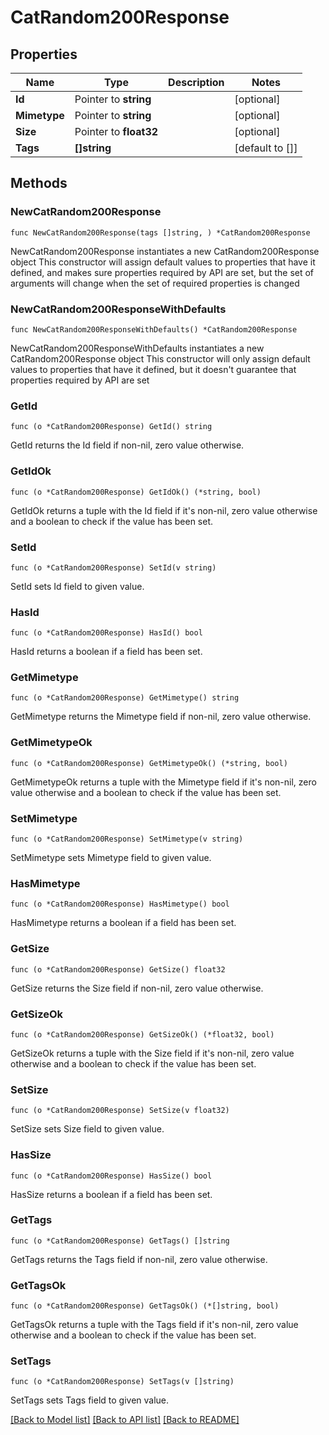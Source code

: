# CatRandom200Response

## Properties

Name | Type | Description | Notes
------------ | ------------- | ------------- | -------------
**Id** | Pointer to **string** |  | [optional] 
**Mimetype** | Pointer to **string** |  | [optional] 
**Size** | Pointer to **float32** |  | [optional] 
**Tags** | **[]string** |  | [default to []]

## Methods

### NewCatRandom200Response

`func NewCatRandom200Response(tags []string, ) *CatRandom200Response`

NewCatRandom200Response instantiates a new CatRandom200Response object
This constructor will assign default values to properties that have it defined,
and makes sure properties required by API are set, but the set of arguments
will change when the set of required properties is changed

### NewCatRandom200ResponseWithDefaults

`func NewCatRandom200ResponseWithDefaults() *CatRandom200Response`

NewCatRandom200ResponseWithDefaults instantiates a new CatRandom200Response object
This constructor will only assign default values to properties that have it defined,
but it doesn't guarantee that properties required by API are set

### GetId

`func (o *CatRandom200Response) GetId() string`

GetId returns the Id field if non-nil, zero value otherwise.

### GetIdOk

`func (o *CatRandom200Response) GetIdOk() (*string, bool)`

GetIdOk returns a tuple with the Id field if it's non-nil, zero value otherwise
and a boolean to check if the value has been set.

### SetId

`func (o *CatRandom200Response) SetId(v string)`

SetId sets Id field to given value.

### HasId

`func (o *CatRandom200Response) HasId() bool`

HasId returns a boolean if a field has been set.

### GetMimetype

`func (o *CatRandom200Response) GetMimetype() string`

GetMimetype returns the Mimetype field if non-nil, zero value otherwise.

### GetMimetypeOk

`func (o *CatRandom200Response) GetMimetypeOk() (*string, bool)`

GetMimetypeOk returns a tuple with the Mimetype field if it's non-nil, zero value otherwise
and a boolean to check if the value has been set.

### SetMimetype

`func (o *CatRandom200Response) SetMimetype(v string)`

SetMimetype sets Mimetype field to given value.

### HasMimetype

`func (o *CatRandom200Response) HasMimetype() bool`

HasMimetype returns a boolean if a field has been set.

### GetSize

`func (o *CatRandom200Response) GetSize() float32`

GetSize returns the Size field if non-nil, zero value otherwise.

### GetSizeOk

`func (o *CatRandom200Response) GetSizeOk() (*float32, bool)`

GetSizeOk returns a tuple with the Size field if it's non-nil, zero value otherwise
and a boolean to check if the value has been set.

### SetSize

`func (o *CatRandom200Response) SetSize(v float32)`

SetSize sets Size field to given value.

### HasSize

`func (o *CatRandom200Response) HasSize() bool`

HasSize returns a boolean if a field has been set.

### GetTags

`func (o *CatRandom200Response) GetTags() []string`

GetTags returns the Tags field if non-nil, zero value otherwise.

### GetTagsOk

`func (o *CatRandom200Response) GetTagsOk() (*[]string, bool)`

GetTagsOk returns a tuple with the Tags field if it's non-nil, zero value otherwise
and a boolean to check if the value has been set.

### SetTags

`func (o *CatRandom200Response) SetTags(v []string)`

SetTags sets Tags field to given value.



[[Back to Model list]](../README.md#documentation-for-models) [[Back to API list]](../README.md#documentation-for-api-endpoints) [[Back to README]](../README.md)


